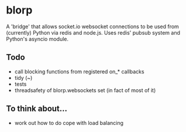 # blorp
A 'bridge' that allows socket.io websocket connections to be used from (currently) Python via redis and node.js.
Uses redis' pubsub system and Python's asyncio module.

## Todo
- call blocking functions from registered on_* callbacks
- tidy (~)
- tests
- threadsafety of blorp.websockets set (in fact of most of it)

## To think about...
- work out how to do cope with load balancing
